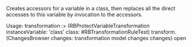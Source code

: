 Creates accessors for a variable in a class, then replaces all the direct accesses to this variable by invocation to the accessors.

Usage:
transformation := (RBProtectVariableTransformation
	instanceVariable: 'class'
	class: #RBTransformationRuleTest)
	transform.
(ChangesBrowser changes: transformation model changes changes) open